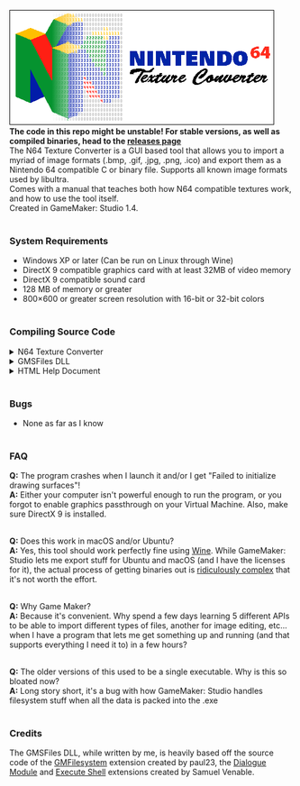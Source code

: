 ![splash](.github/splash.png)<br/>
**The code in this repo might be unstable! For stable versions, as well as compiled binaries, head to the [releases page](https://github.com/buu342/GML-N64TextureConverter/releases)**<br/>
The N64 Texture Converter is a GUI based tool that allows you to import a myriad of image formats (.bmp, .gif, .jpg, .png, .ico) and export them as a Nintendo 64 compatible C or binary file. Supports all known image formats used by libultra.<br/>
Comes with a manual that teaches both how N64 compatible textures work, and how to use the tool itself.<br/>
Created in GameMaker: Studio 1.4.<br/><br/>

### System Requirements
* Windows XP or later (Can be run on Linux through Wine)
* DirectX 9 compatible graphics card with at least 32MB of video memory
* DirectX 9 compatible sound card
* 128 MB of memory or greater
* 800×600 or greater screen resolution with 16-bit or 32-bit colors<br/><br/>

### Compiling Source Code
<details><summary>N64 Texture Converter</summary>

* Grab a registered copy of GameMaker: Studio 1.4, and start the program.
* In the `Open` tab, navigate to the `N64 Texture Converter.gmx` folder and load the `N64 Texture Converter.project.gmx` file.
* Once loaded, ensure that `Target` is set to Windows.
* Hit the Create Application Button.
* Export as either `Windows NSIS Installer (*.exe)` or as `Compressed Applications zip (*.zip)`. The program may not function correctly if `Single runtime executable (*.exe)` is used.
</details>

<details><summary>GMSFiles DLL</summary>

* Grab a registered copy of Microsoft Visual C++ 2008, and start the program.
* Load the `GMSFiles.vcproj` project file located in `GMSFiles Source`.
* Ensure that the solution configuration is set to `Release` and `Win32`.
* Build the solution.
</details>

<details><summary>HTML Help Document</summary>

* Grab a copy of HTML Help Workshop, and start the program.
* Load the `Help.hpp` project file located in `Help File Source`.
* Hit the compile button.
</details>
<br/>

### Bugs
* None as far as I know<br/><br/>

### FAQ
**Q:** The program crashes when I launch it and/or I get "Failed to initialize drawing surfaces"!<br/>
**A:** Either your computer isn't powerful enough to run the program, or you forgot to enable graphics passthrough on your Virtual Machine. Also, make sure DirectX 9 is installed.<br/><br/>

**Q:** Does this work in macOS and/or Ubuntu?<br/>
**A:** Yes, this tool should work perfectly fine using [Wine](https://www.winehq.org/). While GameMaker: Studio lets me export stuff for Ubuntu and macOS (and I have the licenses for it), the actual process of getting binaries out is [ridiculously complex](https://help.yoyogames.com/hc/en-us/articles/216754458-Setup-Ubuntu-And-GameMaker-Studio-For-Linux-Development) that it's not worth the effort.<br/><br/>

**Q:** Why Game Maker?<br/>
**A:** Because it's convenient. Why spend a few days learning 5 different APIs to be able to import different types of files, another for image editing, etc... when I have a program that lets me get something up and running (and that supports everything I need it to) in a few hours?<br/><br/>

**Q:** The older versions of this used to be a single executable. Why is this so bloated now?<br/>
**A:** Long story short, it's a bug with how GameMaker: Studio handles filesystem stuff when all the data is packed into the .exe<br/><br/>

### Credits
The GMSFiles DLL, while written by me, is heavily based off the source code of the [GMFilesystem](https://code.google.com/archive/p/gm-filesystem/) extension created by paul23, the [Dialogue Module](https://samuel-venable.itch.io/gamemaker-extension-collection) and [Execute Shell](https://marketplace.yoyogames.com/assets/575/execute-shell) extensions created by Samuel Venable.